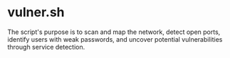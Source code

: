 # vulner.sh
The script's purpose is to scan and map the network, detect open ports, identify users with weak passwords, and uncover potential vulnerabilities through service detection.
